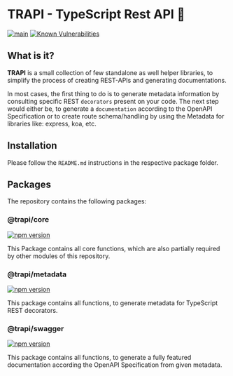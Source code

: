 # TRAPI - TypeScript Rest API 🌌

[![main](https://github.com/Tada5hi/typescript-rest/actions/workflows/main.yml/badge.svg)](https://github.com/Tada5hi/typescript-rest/actions/workflows/main.yml)
[![Known Vulnerabilities](https://snyk.io/test/github/Tada5hi/typescript-rest/badge.svg)](https://snyk.io/test/github/Tada5hi/typescript-rest)

## What is it?
**TRAPI** is a small collection of few standalone as well helper libraries, to simplify the process of creating REST-APIs and generating documentations.

In most cases, the first thing to do is to generate metadata information by consulting specific REST `decorators` present on your code.
The next step would either be, to generate a `documentation` according to the OpenAPI Specification or to create route schema/handling by using the Metadata for libraries like: express, koa, etc.

## Installation
Please follow the `README.md` instructions in the respective package folder.

## Packages
The repository contains the following packages:

### @trapi/core
[![npm version](https://badge.fury.io/js/@trapi%2Fcore.svg)](https://badge.fury.io/js/@trapi%2Fcore)

This Package contains all core functions, which are also partially required by other modules of this repository.

### @trapi/metadata
[![npm version](https://badge.fury.io/js/@trapi%2Fmetadata.svg)](https://badge.fury.io/js/@trapi%2Fmetadata)

This package contains all functions, to generate metadata for TypeScript REST decorators. 

### @trapi/swagger
[![npm version](https://badge.fury.io/js/@trapi%2Fswagger.svg)](https://badge.fury.io/js/@trapi%2Fswagger)

This package contains all functions, to generate a fully featured documentation according the OpenAPI Specification from given metadata.



